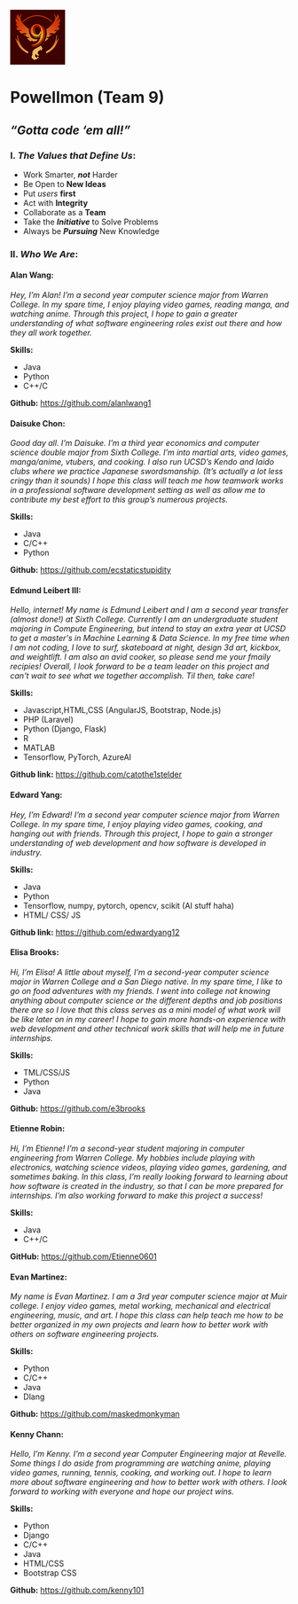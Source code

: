 ![Image of Yaktocat](branding/logo.png)
# Powellmon (Team 9)						
## *“Gotta code ‘em all!”* 

### I. *The Values that Define Us*:
- Work Smarter, ***not*** Harder
- Be Open to **New Ideas**
- Put *users* **first**
- Act with **Integrity**
- Collaborate as a **Team**
- Take the ***Initiative*** to Solve Problems
- Always be ***Pursuing*** New Knowledge

### **II.** ***Who We Are***:
#### **Alan Wang**:
*Hey, I’m Alan! I’m a second year computer science major from Warren College. In my spare time, I enjoy playing video games, reading manga, and watching anime. Through this project, I hope to gain a greater understanding of what software engineering roles exist out there and how they all work together.*

**Skills:**
- Java
- Python
- C++/C
  
**Github:** https://github.com/alanlwang1 

#### **Daisuke Chon**:
*Good day all. I’m Daisuke. I’m a third year economics and computer science double major from Sixth College. I’m into martial arts, video games, manga/anime, vtubers, and cooking. I also run UCSD’s Kendo and Iaido clubs where we practice Japanese swordsmanship. (It’s actually a lot less cringy than it sounds) I hope this class will teach me how teamwork works in a professional software development setting as well as allow me to contribute my best effort to this group’s numerous projects.*

**Skills:**
- Java
- C/C++
- Python

**Github:** https://github.com/ecstaticstupidity

#### **Edmund Leibert III**:
*Hello, internet! My name is Edmund Leibert and I am a second year transfer (almost done!) at Sixth College. Currently I am an undergraduate student majoring in Compute Engineering, but intend to stay an extra year at UCSD to get a master's in Machine Learning & Data Science. In my free time when I am not coding, I love to surf, skateboard at night, design 3d art, kickbox, and weightlift. I am also an avid cooker, so please send me your fmaily recipies! Overall, I look forward to be a team leader on this project and can't wait to see what we together accomplish. Til then, take care!*

**Skills:**
- Javascript,HTML,CSS (AngularJS, Bootstrap, Node.js)
- PHP (Laravel)
- Python (Django, Flask)
- R
- MATLAB
- Tensorflow, PyTorch, AzureAI

**Github link:** https://github.com/catothe1stelder

#### **Edward Yang**:
*Hey, I’m Edward! I’m a second year computer science major from Warren College. In my spare time, I enjoy playing video games, cooking, and hanging out with friends. Through this project, I hope to gain a stronger understanding of web development and how software is developed in industry.*

**Skills:**
- Java
- Python
- Tensorflow, numpy, pytorch, opencv, scikit (AI stuff haha)
- HTML/ CSS/ JS

**Github link:** https://github.com/edwardyang12

#### **Elisa Brooks**:
*Hi, I’m Elisa! A little about myself, I’m a second-year computer science major in Warren College and a San Diego native. In my spare time, I like to go on food adventures with my friends. I went into college not knowing anything about computer science or the different depths and job positions there are so I love that this class serves as a mini model of what work will be like later on in my career! I hope to gain more hands-on experience with web development and other technical work skills that will help me in future internships.* 

**Skills:**
- TML/CSS/JS
- Python
- Java
  
**Github:** https://github.com/e3brooks  

#### **Etienne Robin**:
*Hi, I’m Etienne! I’m a second-year student majoring in computer engineering from Warren College. My hobbies include playing with electronics, watching science videos, playing video games, gardening, and sometimes baking. In this class, I’m really looking forward to learning about how software is created in the industry, so that I can be more prepared for internships. I’m also working forward to make this project a success!*

**Skills:**
- Java
- C++/C

**GitHub:** https://github.com/Etienne0601

#### **Evan Martinez**:
*My name is Evan Martinez. I am a 3rd year computer science major at Muir college. I enjoy video games, metal working, mechanical and electrical engineering, music, and art. I hope this class can help teach me how to be better organized in my own projects and learn how to better work with others on software engineering projects.*

**Skills:**
- Python
- C/C++
- Java
- Dlang

**Github:** https://github.com/maskedmonkyman

#### **Kenny Chann**:
*Hello, I’m Kenny. I’m a second year Computer Engineering major at Revelle. Some things I do aside from programming are watching anime, playing video games, running, tennis, cooking, and working out. I hope to learn more about software engineering and how to better work with others. I look forward to working with everyone and hope our project wins.*

**Skills:**
- Python
- Django
- C/C++
- Java
- HTML/CSS
- Bootstrap CSS

**Github:** https://github.com/kenny101



